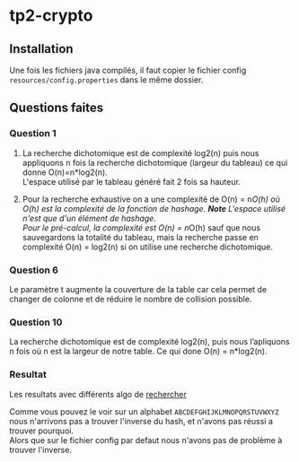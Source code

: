 # tp2-crypto

## Installation

Une fois les fichiers java compilés, il faut copier le fichier config `resources/config.properties` dans le même dossier.

## Questions faites

### Question 1

1. La recherche dichotomique est de complexité log2(n) puis nous appliquons n fois la recherche dichotomique (largeur du tableau)
   ce qui donne O(n)=n*log2(n).<br>L'espace utilisé par le tableau généré fait 2 fois sa hauteur.

2. Pour la recherche exhaustive on a une complexité de O(n) = n*O(h) où O(h) est la complexité de la fonction de hashage.
   **Note** L'espace utilisé n'est que d'un élément de hashage.<br>Pour le pré-calcul, la complexité est
   O(n) = n*O(h) sauf que nous sauvegardons  la totalité du tableau, mais la recherche passe en complexité O(n) = log2(n) si on utilise une recherche dichotomique.

### Question 6

Le paramètre t augmente la couverture de la table car cela permet de changer de colonne et de réduire le nombre de collision possible.

### Question 10

La recherche dichotomique est de complexité log2(n), puis nous l’apliquons n fois où n est la largeur de notre table. Ce qui done O(n) = n*log2(n).

### Resultat

Les resultats avec différents algo de [rechercher](RESULT.md)

Comme vous pouvez le voir sur un alphabet `ABCDEFGHIJKLMNOPQRSTUVWXYZ` nous n'arrivons pas a trouver l'inverse du hash, et n'avons pas réussi a trouver pourquoi.<br>
Alors que sur le fichier config par defaut nous n'avons pas de problème à trouver l'inverse.